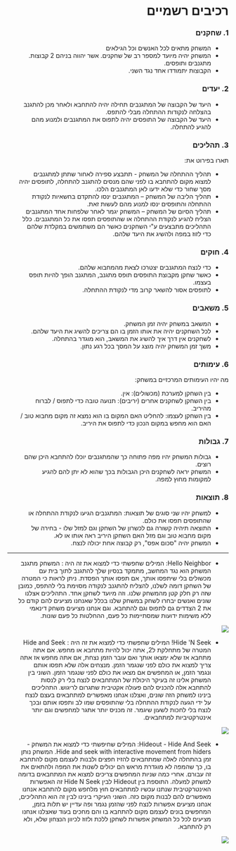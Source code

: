 <div dir='rtl' lang='he'>

# רכיבים רשמיים
 
### 1. שחקנים

* המשחק מתאים לכל האנשים וכל הגילאים 
* המשחק יהיה מיועד למספר רב של שחקנים. אשר יהווה בניהם 2 קבוצות. מתגנבים ותופסים.
* הקבוצות יתמודדו אחד נגד השני.

### 2. יעדים

* היעד של הקבוצה של המתגנבים תחילה יהיה להתחבא ולאחר מכן להתגנב בהצלחה לנקודות ההתחלה מבלי להתפס.
* היעד של הקבוצה של התופסים יהיה לתפוס את המתגנבים ולמנוע מהם להגיע להתחלה. 


### 3. תהליכים

תארו בפירוט את:

* תהליך ההתחלה של המשחק - תתבצע ספירה לאחור שתתן למתגנבים למצוא מקום להתחבא בו לפני שהם מנסים להתגנב להתחלה, לתופסים יהיה מסך שחור כדי שלא ידעו לאן המתגנבים הלכו.
*	תהליך הליבה של המשחק – המתגנבים ינסו להתקדם בחשאיות לנקודת ההתחלה והתופסים ינסו למנוע מהם לעשות זאת.
*	תהליך הסיום של המשחק – המשחק יגמר לאחר שלפחות אחד המתגנבים הצליח להגיע לנקודת ההתחלה או שהתופסים תפסו את כל המתגנבים.
 כלל התהליכים מתבצעים ע"י השחקנים כאשר הם משתמשים במקלדת שלהם כדי לזוז במפה ולהשיג את היעד שלהם.

### 4. חוקים

* כדי לנצח המתגנבים יצטרכו לצאת מהמחבוא שלהם.
* כאשר שחקן מקבוצת התופסים תופס מתגנב, המתגנב הופך להיות תופס בעצמו.
* לתופסים אסור להשאר קרוב מדי לנקודת ההתחלה.


### 5. משאבים

* המשאב במשחק יהיה זמן המשחק. 
* לכל השחקנים יהיה את אותו הזמן בו הם צריכים להשיג את היעד שלהם.
* לשחקנים אין דרך איך להשיג את המשאב, הוא מוגדר בהתחלה. 
* משך זמן המשחק יהיה מוצג על המסך בכל רגע נתון.

### 6. עימותים

מה יהיו העימותים המרכזיים במשחק:

* בין השחקן למערכת (מכשולים): אין.
* בין השחקן לשחקנים אחרים (יריבים): תנועה טובה כדי לתפוס / לברוח מהיריב.
* בין השחקן לעצמו: להחליט האם המקום בו הוא נמצא זה מקום מחבוא טוב / האם הוא מחפש במקום הנכון כדי לתפוס את היריב. 


### 7. גבולות
* גבולות המשחק יהיו מפה פתוחה כך שהמתגנבים יוכלו להתחבא היכן שהם רוצים.
* המשחק יראה לשחקנים היכן הגבולות בכך שהוא לא יתן להם להגיע למקומות מחוץ למפה.

### 8. תוצאות

* למשחק יהיו שני סוגים  של תוצאות: המתגנבים הגיעו לנקודת ההתחלה או שהתופסים תפסו את כולם. 
* התוצאה תיהיה קשורה גם לכשרון של השחקן וגם למזל שלו - בחירה של מקום מחבוא טוב וגם מזל האם השחקן היריב ראה אותו או לא. 
* המשחק יהיה "סכום אפס", רק קבוצה אחת יכולה לנצח.

---

* Hello Neighbor: 
המילים שחפשתי כדי למצוא את זה היה : המשחק מתגנב
המשחק הוא נגד המחשב, מתמקד בנסיון שלך להתגנב לתוך בית עם מכשולים בלי שיתפסו אותך, אם תפסו אותך הפסדת.
ניתן לראות כי המטרה של השחקן דומה לשלנו, להצליח להתגנב לנקודה מסוימת בלי להתפס, כמובן שזה רק חלק קטן מהמשחק שלנו. וזה מיועד לשחקן אחד.
התהליכים אצלנו שונים ואנשים יבחרו לשחק במשחק שלנו בכלל שאנחנו מציעים להם קודם כל את 2 הצדדים גם לתפוס וגם להתחבא. וגם אנחנו מציעים משחק דינאמי ללא משימות ידועות שמסתיימות כל פעם, ההחלטות כל פעם שונות.
<img src="https://play-lh.googleusercontent.com/1SsWfBW7sIalzq6GFh98elYpdEZPpqWeapzFQp85QbleCt1paakE4jnKurEkk3zvHQ=w526-h296-rw">

* Hide 'N Seek!
המילים שחפשתי כדי למצוא את זה היה : Hide and Seek
המטרה של מתחלקת ל2, אתה יכול להיות מתחבא או מחפש. אם אתה מתחבא אז שלא ימצאו אותך ואם עובר הזמן נצחת, אם אתה מחפש אז אתה צריך למצוא את כולם לפני שנגמר הזמן.
מנצחים אלה שלא תפסו אותם ונגמר הזמן, או המחפשים אם מצאו את כולם לפני שנגמר הזמן.
השוני בין המשחק אלינו זה בעיקר היכולת של המתחבאים לנצח בלי רק לנסות להתחבא אלה להכניס להם פעולה אקטיבית שתגרום לריגוש.
התהליכים בינינו למשחק הזה שונים, ואצלנו אנחנו מאפשרים למתחבאים בעצם לנצח על ידי הגעה לנקודת ההתחלה בלי שהתופסים שמו לב ותפסו אותם ובכך לנצח בלי לחכות לשעון שיגמר. זה מכניס יותר אתגר למחפשים וגם יותר אינטרקטיביות למתחבאים.
<img src="https://play-lh.googleusercontent.com/D0lYtrpfZ2yKmcwFXbAHFoyGHKFjTgXcTsiDUB_x0VI4iWSOl-8Wf9cuy5G7wyEA=w526-h296-rw">

* Hideout - Hide And Seek:
המילים שחיפשתי כדי למצוא את המשחק - Hide and seek with interactive movement from hiders.
המשחק נותן זמן בהתחלה לאלה שמתחבאים להזיז חפצים ולבנות לעצמם מקום להתחבא בו, כך שהמפה לא מוגדרת מראש הם יכולים לשנות את המפה ולהתאים את זה עבורם.
אחרי כמה שניות המחפשים צריכים למצוא את המתחבאים בדומה למשחק למעלה.
התוספת בין Hideout לבין Hide N Seek זה האפשרות האינטרקטיבית שנתנו עכשיו למתחבאים חוץ מלחפש מקום להתחבא אנחנו מאפשרים להם לבנות מקום כזה.
השוני העיקרי בינינו לבין זה הוא התהליכים, אנחנו מציעים אפשרות לנצח לפני שהזמן נגמר ופה עדיין יש תלות בזמן, המחפשים בונים לעצמם מקום להתחבא בו והם מחכים בעוד שאצלנו אנחנו מציעים לכל כל המשחק אפשרות לשחקן ללכת ולזוז לכיוון הנצחון שלא, ולא רק להתחבא.
<img src="https://play-lh.googleusercontent.com/dC9s5HX-nuv2T_KYB-fJY0KbR8rSLoms2hM1AFMukm474-XeHGr-HfqUQNyjvB9-J7Mp=w526-h296-rw">
</div>

